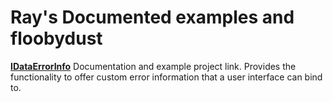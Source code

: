 # Ray's Documented examples and floobydust
[**IDataErrorInfo**](IDataErrorInfo.html) Documentation and example project link.
Provides the functionality to offer custom error information that a user interface can bind to.
